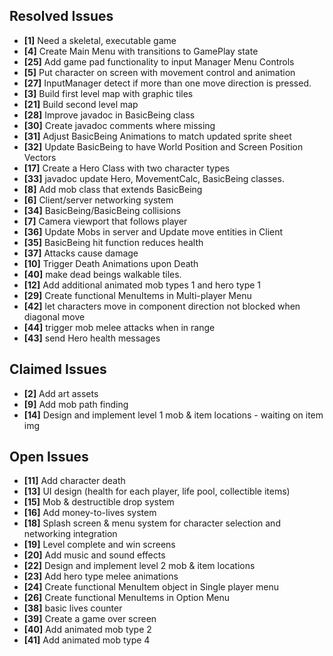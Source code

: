 ## Resolved Issues ##
- **[1]** Need a skeletal, executable game
- **[4]** Create Main Menu with transitions to GamePlay state
- **[25]** Add game pad functionality to input Manager Menu Controls
- **[5]** Put character on screen with movement control and animation
- **[27]** InputManager detect if more than one move direction is pressed.
- **[3]** Build first level map with graphic tiles
- **[21]** Build second level map
- **[28]** Improve javadoc in BasicBeing class
- **[30]** Create javadoc comments where missing
- **[31]** Adjust BasicBeing Animations to match updated sprite sheet
- **[32]** Update BasicBeing to have World Position and Screen Position Vectors
- **[17]** Create a Hero Class with two character types
- **[33]** javadoc update Hero, MovementCalc, BasicBeing classes.
- **[8]** Add mob class that extends BasicBeing
- **[6]** Client/server networking system
- **[34]** BasicBeing/BasicBeing collisions
- **[7]** Camera viewport that follows player
- **[36]** Update Mobs in server and Update move entities in Client
- **[35]** BasicBeing hit function reduces health
- **[37]** Attacks cause damage
- **[10]** Trigger Death Animations upon Death
- **[40]** make dead beings walkable tiles.
- **[12]** Add additional animated mob types 1 and hero type 1
- **[29]** Create functional MenuItems in Multi-player Menu
- **[42]** let characters move in component direction not blocked when diagonal move
- **[44]** trigger mob melee attacks when in range
- **[43]** send Hero health messages

## Claimed Issues ##
- **[2]** Add art assets
- **[9]** Add mob path finding
- **[14]** Design and implement level 1 mob & item locations - waiting on item img



## Open Issues ##
- **[11]** Add character death
- **[13]** UI design (health for each player, life pool, collectible items)
- **[15]** Mob & destructible drop system
- **[16]** Add money-to-lives system
- **[18]** Splash screen & menu system for character selection and networking integration
- **[19]** Level complete and win screens
- **[20]** Add music and sound effects
- **[22]** Design and implement level 2 mob & item locations
- **[23]** Add hero type melee animations
- **[24]** Create functional MenuItem object in Single player menu
- **[26]** Create functional MenuItems in Option Menu
- **[38]** basic lives counter
- **[39]** Create a game over screen
- **[40]** Add animated mob type 2
- **[41]** Add animated mob type 4


